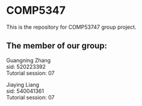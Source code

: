 # COMP5347
This is the repository for COMP53747 group project.

## The member of our group:  
Guangning Zhang  
sid: 520223392  
Tutorial session: 07  
  
Jiaying Liang  
sid: 540041361  
Tutorial session: 07  
  
